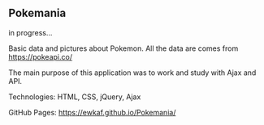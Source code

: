 ## Pokemania
 
in progress...

Basic data and pictures  about Pokemon.
All the data are comes from https://pokeapi.co/

The main purpose of this application was to work and study with Ajax and API.

Technologies: HTML, CSS, jQuery, Ajax

GitHub Pages: https://ewkaf.github.io/Pokemania/